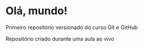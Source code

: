 # Olá, mundo!
Primeiro repositório versionado do curso Git e GitHub

Repositório criado durante uma aula ao vivo
